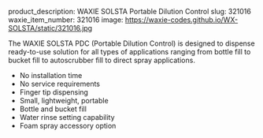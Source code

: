 product_description: WAXIE SOLSTA Portable Dilution Control
slug: 321016
waxie_item_number: 321016
image: https://waxie-codes.github.io/WX-SOLSTA/static/321016.jpg

The WAXIE SOLSTA PDC (Portable Dilution Control) is designed to dispense ready-to-use solution for all types of applications ranging from bottle fill to bucket fill to autoscrubber fill to direct spray applications. 

- No installation time
- No service requirements
- Finger tip dispensing
- Small, lightweight, portable
- Bottle and bucket fill
- Water rinse setting capability
- Foam spray accessory option
